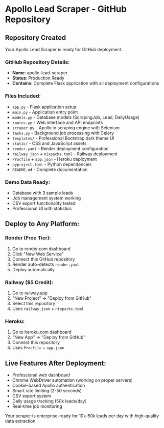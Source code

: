 # Apollo Lead Scraper - GitHub Repository

## Repository Created

Your Apollo Lead Scraper is ready for GitHub deployment.

### GitHub Repository Details:
- **Name**: apollo-lead-scraper  
- **Status**: Production Ready
- **Contains**: Complete Flask application with all deployment configurations

### Files Included:
- `app.py` - Flask application setup
- `main.py` - Application entry point  
- `models.py` - Database models (ScrapingJob, Lead, DailyUsage)
- `routes.py` - Web interface and API endpoints
- `scraper.py` - Apollo.io scraping engine with Selenium
- `tasks.py` - Background job processing with Celery
- `templates/` - Professional Bootstrap dark theme UI
- `static/` - CSS and JavaScript assets
- `render.yaml` - Render deployment configuration
- `railway.json` + `nixpacks.toml` - Railway deployment  
- `Procfile` + `app.json` - Heroku deployment
- `pyproject.toml` - Python dependencies
- `README.md` - Complete documentation

### Demo Data Ready:
- Database with 3 sample leads
- Job management system working
- CSV export functionality tested
- Professional UI with statistics

## Deploy to Any Platform:

### Render (Free Tier):
1. Go to render.com dashboard
2. Click "New Web Service"
3. Connect this GitHub repository
4. Render auto-detects `render.yaml`
5. Deploy automatically

### Railway ($5 Credit):
1. Go to railway.app
2. "New Project" → "Deploy from GitHub"
3. Select this repository
4. Uses `railway.json` + `nixpacks.toml`

### Heroku:
1. Go to heroku.com dashboard
2. "New App" → "Deploy from GitHub"
3. Connect this repository
4. Uses `Procfile` + `app.json`

## Live Features After Deployment:
- Professional web dashboard
- Chrome WebDriver automation (working on proper servers)
- Cookie-based Apollo authentication
- Smart rate limiting (2-50 seconds)
- CSV export system
- Daily usage tracking (50k leads/day)
- Real-time job monitoring

Your scraper is enterprise-ready for 10k-50k leads per day with high-quality data extraction.